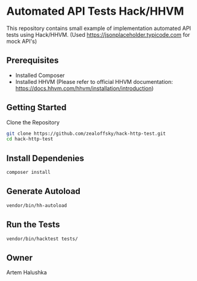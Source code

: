 # Automated API Tests Hack/HHVM

This repository contains small example of implementation automated API tests using Hack/HHVM.
(Used https://jsonplaceholder.typicode.com for mock API's)

## Prerequisites
- Installed Composer 
- Installed HHVM
(Please refer to official HHVM documentation: https://docs.hhvm.com/hhvm/installation/introduction)

## Getting Started

Clone the Repository

```bash
git clone https://github.com/zealoffsky/hack-http-test.git
cd hack-http-test
```

## Install Dependenies

```bash
composer install
```

## Generate Autoload
```bash
vendor/bin/hh-autoload
```
## Run the Tests
```bash
vendor/bin/hacktest tests/
```

## Owner
Artem Halushka 
